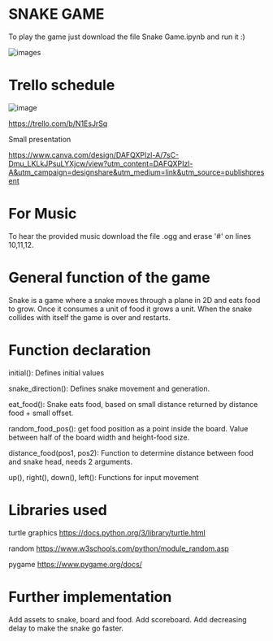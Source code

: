 # SNAKE GAME
To play the game just download the file Snake Game.ipynb and run it :)

![images](https://user-images.githubusercontent.com/115581351/198727414-05fdd8c1-3366-4796-8000-88cdad3330cd.jpg)

# Trello schedule

![image](https://user-images.githubusercontent.com/115581351/198736021-811a6dfc-6c62-4801-97b0-4b6ecef3f8c0.png)

https://trello.com/b/N1EsJrSq

Small presentation

https://www.canva.com/design/DAFQXPIzl-A/7sC-Dmu_LKLkJPsuLYXjcw/view?utm_content=DAFQXPIzl-A&utm_campaign=designshare&utm_medium=link&utm_source=publishpresent

# For Music
To hear the provided music download the file .ogg and erase '#' on lines 10,11,12.

# General function of the game
Snake is a game where a snake moves through a plane in 2D and eats food to grow. Once it consumes a unit of food it grows a unit. 
When the snake collides with itself the game is over and restarts.

# Function declaration
initial(): Defines initial values

snake_direction(): Defines snake movement and generation.

eat_food(): Snake eats food, based on small distance returned by distance food + small offset.

random_food_pos(): get food position as a point inside the board. Value between half of
the board width and height-food size.

distance_food(pos1, pos2): Function to determine distance between food and snake head, needs 2 arguments.

up(), right(), down(), left(): Functions for input movement 

# Libraries used
turtle graphics https://docs.python.org/3/library/turtle.html 

random https://www.w3schools.com/python/module_random.asp 

pygame https://www.pygame.org/docs/

# Further implementation
Add assets to snake, board and food.
Add scoreboard.
Add decreasing delay to make the snake go faster.


